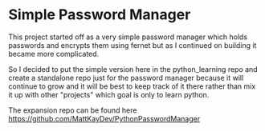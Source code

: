 # Simple Password Manager

This project started off as a very simple password manager which holds passwords and encrypts them using fernet but as I continued on building it became more complicated.

So I decided to put the simple version here in the python_learning repo and create a standalone repo just for the password manager because it will continue to grow and it will be best to keep track of it there rather than mix it up with other "projects" which goal is only to learn python.

The expansion repo can be found here
https://github.com/MattKayDev/PythonPasswordManager
